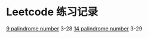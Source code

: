 # Leetcode 练习记录

[9 palindrome number](number/9-is-palindrome.ts) 3-28
[14 palindrome number](string/14-longest-common-prefix.ts) 3-29
